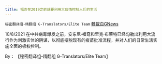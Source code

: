 ```yaml
---
title: 福奇在2019之前就要利用大疫情控制人们的生活
---
```

`秘密翻译组-精翻组 G-Translators/Elite Team` [轉載自GNews](https://gnews.org/zh-hans/1587109/)

10/8/2021 在中共病毒爆发之前，安东尼·福奇和里克·布莱特已经勾勒出利用大流行作为刺激实体的阴谋，以彻底摆脱现有的疫苗批准流程，并对人们的日常生活实施全面的极权控制。

By： 【秘密翻译组-精翻组 G-Translators/Elite Team】
